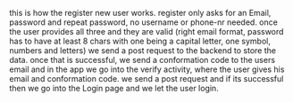 this is how the register new user works. 
register only asks for an Email, password and repeat password, no username or phone-nr needed. 
once the user provides all three and they are valid (right email format, password has to have at least 8 chars with one 
being a capital letter, one symbol, numbers and letters) we send a post request to the backend to store the data. 
once that is successful, we send a conformation code to the users email and in the app we go into the verify activity, where
the user gives his email and conformation code. 
we send a post request and if its successful then we go into the Login page and we let the user login. 
